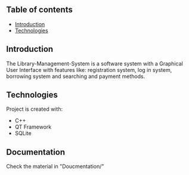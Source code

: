 ## Table of contents
* [Introduction](#general-info)
* [Technologies](#technologies)

## Introduction
The Library-Management-System is a software system with a Graphical User Interface with features like: registration system, log in system, borrowing system and searching and payment methods.

## Technologies
Project is created with:
*	C++
*	QT Framework
*	SQLite

## Documentation
Check the material in "Doucmentation/"

